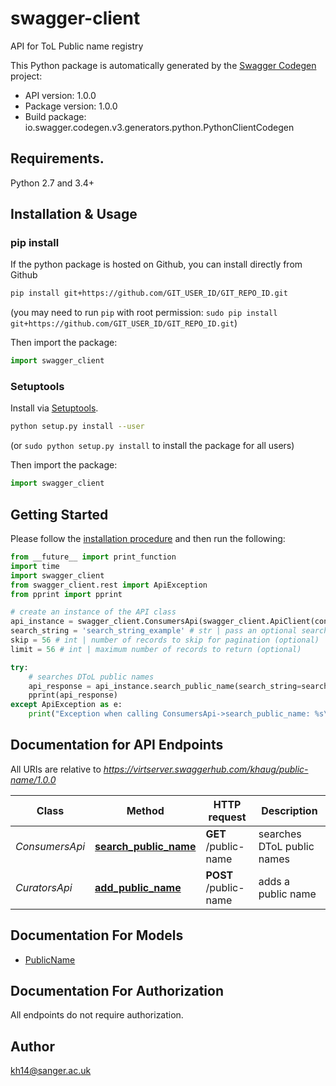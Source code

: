# swagger-client
API for ToL Public name registry

This Python package is automatically generated by the [Swagger Codegen](https://github.com/swagger-api/swagger-codegen) project:

- API version: 1.0.0
- Package version: 1.0.0
- Build package: io.swagger.codegen.v3.generators.python.PythonClientCodegen

## Requirements.

Python 2.7 and 3.4+

## Installation & Usage
### pip install

If the python package is hosted on Github, you can install directly from Github

```sh
pip install git+https://github.com/GIT_USER_ID/GIT_REPO_ID.git
```
(you may need to run `pip` with root permission: `sudo pip install git+https://github.com/GIT_USER_ID/GIT_REPO_ID.git`)

Then import the package:
```python
import swagger_client 
```

### Setuptools

Install via [Setuptools](http://pypi.python.org/pypi/setuptools).

```sh
python setup.py install --user
```
(or `sudo python setup.py install` to install the package for all users)

Then import the package:
```python
import swagger_client
```

## Getting Started

Please follow the [installation procedure](#installation--usage) and then run the following:

```python
from __future__ import print_function
import time
import swagger_client
from swagger_client.rest import ApiException
from pprint import pprint

# create an instance of the API class
api_instance = swagger_client.ConsumersApi(swagger_client.ApiClient(configuration))
search_string = 'search_string_example' # str | pass an optional search string for looking up a public name (optional)
skip = 56 # int | number of records to skip for pagination (optional)
limit = 56 # int | maximum number of records to return (optional)

try:
    # searches DToL public names
    api_response = api_instance.search_public_name(search_string=search_string, skip=skip, limit=limit)
    pprint(api_response)
except ApiException as e:
    print("Exception when calling ConsumersApi->search_public_name: %s\n" % e)
```

## Documentation for API Endpoints

All URIs are relative to *https://virtserver.swaggerhub.com/khaug/public-name/1.0.0*

Class | Method | HTTP request | Description
------------ | ------------- | ------------- | -------------
*ConsumersApi* | [**search_public_name**](docs/ConsumersApi.md#search_public_name) | **GET** /public-name | searches DToL public names
*CuratorsApi* | [**add_public_name**](docs/CuratorsApi.md#add_public_name) | **POST** /public-name | adds a public name

## Documentation For Models

 - [PublicName](docs/PublicName.md)

## Documentation For Authorization

 All endpoints do not require authorization.


## Author

kh14@sanger.ac.uk
